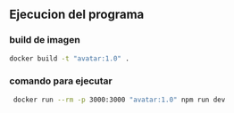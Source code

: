 ## Ejecucion del programa

### build de imagen
```bash
docker build -t "avatar:1.0" .
```
### comando para ejecutar
```bash
 docker run --rm -p 3000:3000 "avatar:1.0" npm run dev
```